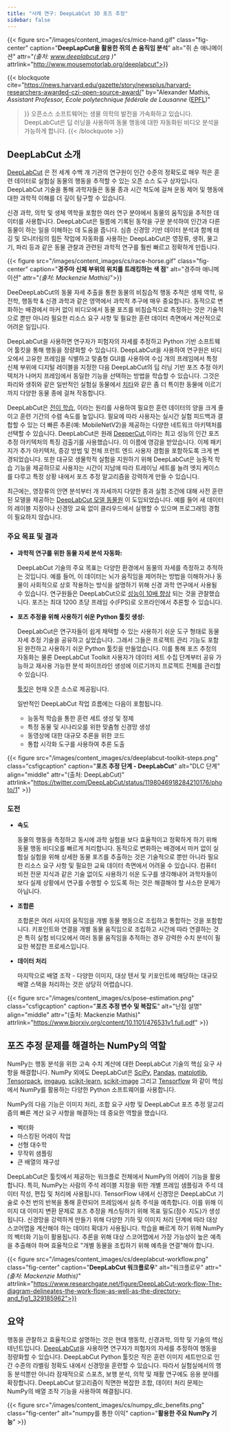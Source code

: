 ```yaml
---
title: "사례 연구: DeepLabCut 3D 포즈 추정"
sidebar: false
---
```


{{< figure src="/images/content_images/cs/mice-hand.gif" class="fig-center" caption="**DeepLapCut을 활용한 쥐의 손 움직임 분석**" alt="쥐 손 애니메이션" attr="*(출처: www.deeplabcut.org )*" attrlink="http://www.mousemotorlab.org/deeplabcut">}}

{{< blockquote cite="https://news.harvard.edu/gazette/story/newsplus/harvard-researchers-awarded-czi-open-source-award/" by="Alexander Mathis, *Assistant Professor, École polytechnique fédérale de Lausanne* ([EPFL](https://www.epfl.ch/en/))"
>}}
오픈소스 소프트웨어는 생물 의학의 발전을 가속화하고 있습니다. DeepLabCut은 딥 러닝을 사용하여 동물 행동에 대한 자동화된 비디오 분석을 가능하게 합니다. 
{{< /blockquote >}}

## DeepLabCut 소개

[DeepLabCut](https://github.com/DeepLabCut/DeepLabCut) 은 전 세계 수백 개 기관의 연구원이 인간 수준의 정확도로 매우 적은 훈련 데이터로 실험실 동물의 행동을 추적할 수 있는 오픈 소스 도구 상자입니다. DeepLabCut 기술을 통해 과학자들은 동물 종과 시간 척도에 걸쳐 운동 제어 및 행동에 대한 과학적 이해를 더 깊이 탐구할 수 있습니다.

신경 과학, 의학 및 생체 역학을 포함한 여러 연구 분야에서 동물의 움직임을 추적한 데이터를 사용합니다. DeepLabCut은 필름에 기록된 동작을 구문 분석하여 인간과 다른 동물이 하는 일을 이해하는 데 도움을 줍니다. 심층 신경망 기반 데이터 분석과 함께 태깅 및 모니터링의 힘든 작업에 자동화를 사용하는 DeepLabCut은 영장류, 생쥐, 물고기, 파리 등과 같은 동물 관찰과 관련된 과학적 연구를 훨씬 빠르고 정확하게 만듭니다.

{{< figure src="/images/content_images/cs/race-horse.gif" class="fig-center" caption="**경주마 신체 부위의 위치를 트래킹하는 색 점**" alt="경주마 애니메이션" attr="*(출처: Mackenzie Mathis)*">}}

DeeDeepLabCut의 동물 자세 추출을 통한 동물의 비침습적 행동 추적은 생체 역학, 유전학, 행동학 & 신경 과학과 같은 영역에서 과학적 추구에 매우 중요합니다. 동적으로 변화하는 배경에서 마커 없이 비디오에서 동물 포즈를 비침습적으로 측정하는 것은 기술적으로 뿐만 아니라 필요한 리소스 요구 사항 및 필요한 훈련 데이터 측면에서 계산적으로 어려운 일입니다.

DeepLabCut을 사용하면 연구자가 피험자의 자세를 추정하고 Python 기반 소프트웨어 툴킷을 통해 행동을 정량화할 수 있습니다.  DeepLabCut을 사용하여 연구원은 비디오에서 고유한 프레임을 식별하고 맞춤형 GUI를 사용하여 수십 개의 프레임에서 특정 신체 부위에 디지털 레이블을 지정한 다음 DeepLabCut의 딥 러닝 기반 포즈 추정 아키텍처가 나머지 프레임에서 동일한 기능을 선택하는 방법을 학습할 수 있습니다. 그것은 파리와 생쥐와 같은 일반적인 실험실 동물에서 [치타][cheetah-movement]와 같은 좀 더 특이한 동물에 이르기까지 다양한 동물 종에 걸쳐 작동합니다.

DeepLabCut은 [전이 학습](https://arxiv.org/pdf/1909.11229), 이라는 원리를 사용하여 필요한 훈련 데이터의 양을 크게 줄이고 훈련 기간의 수렴 속도를 높입니다.  필요에 따라 사용자는 실시간 실험 피드백과 결합할 수 있는 더 빠른 추론(예: MobileNetV2)을 제공하는 다양한 네트워크 아키텍처를 선택할 수 있습니다. DeepLabCut은 원래 [DeeperCut](https://arxiv.org/abs/1605.03170),이라는 최고 성능의 인간 포즈 추정 아키텍처의 특징 검출기를 사용했습니다. 이 이름에 영감을 받았습니다. 이제 패키지가 추가 아키텍처, 증강 방법 및 전체 프런트 엔드 사용자 경험을 포함하도록 크게 변경되었습니다. 또한 대규모 생물학적 실험을 지원하기 위해 DeepLabCut은 능동적 학습 기능을 제공하므로 사용자는 시간이 지남에 따라 트레이닝 세트를 늘려 엣지 케이스를 다루고 특정 상황 내에서 포즈 추정 알고리즘을 강력하게 만들 수 있습니다.

최근에는, 영장류의 안면 분석부터 개 자세까지 다양한 종과 실험 조건에 대해 사전 훈련된 모델을 제공하는 [DeepLabCut 모델 동물원](http://www.mousemotorlab.org/dlc-modelzoo) 이 도입되었습니다. 예를 들어 새 데이터의 레이블 지정이나 신경망 교육 없이 클라우드에서 실행할 수 있으며 프로그래밍 경험이 필요하지 않습니다.

### 주요 목표 및 결과

* **과학적 연구를 위한 동물 자세 분석 자동화:**

  DeepLabCut 기술의 주요 목표는 다양한 환경에서 동물의 자세를 측정하고 추적하는 것입니다. 예를 들어, 이 데이터는 뇌가 움직임을 제어하는 ​​방법을 이해하거나 동물이 사회적으로 상호 작용하는 방식을 설명하기 위해 신경 과학 연구에서 사용될 수 있습니다. 연구원들은 DeepLabCut으로 [성능이 10배 향상](https://www.biorxiv.org/content/10.1101/457242v1) 되는 것을 관찰했습니다. 포즈는 최대 1200 초당 프레임 수(FPS)로 오프라인에서 추론할 수 있습니다.

* **포즈 추정을 위해 사용하기 쉬운 Python 툴킷 생성:**

  DeepLabCut은 연구자들이 쉽게 채택할 수 있는 사용하기 쉬운 도구 형태로 동물 자세 추정 기술을 공유하고 싶었습니다. 그래서 그들은 프로젝트 관리 기능도 포함된 완전하고 사용하기 쉬운 Python 툴킷을 만들었습니다. 이를 통해 포즈 추정의 자동화는 물론 DeepLabCut Toolkit 사용자가 데이터 세트 수집 단계부터 공유 가능하고 재사용 가능한 분석 파이프라인 생성에 이르기까지 프로젝트 전체를 관리할 수 있습니다.

  [툴킷][DLCToolkit]은 현재 오픈 소스로 제공됩니다.

  일반적인 DeepLabCut 작업 흐름에는 다음이 포함됩니다.

  - 능동적 학습을 통한 훈련 세트 생성 및 정제
  - 특정 동물 및 시나리오를 위한 맞춤형 신경망 생성
  - 동영상에 대한 대규모 추론을 위한 코드
  - 통합 시각화 도구를 사용하여 추론 도출

{{< figure src="/images/content_images/cs/deeplabcut-toolkit-steps.png" class="csfigcaption" caption="**포즈 추정 단계 - DeepLabCut**" alt="DLC 단계" align="middle" attr="(출처: DeepLabCut)" attrlink="https://twitter.com/DeepLabCut/status/1198046918284210176/photo/1" >}}

### 도전

* **속도**

    동물의 행동을 측정하고 동시에 과학 실험을 보다 효율적이고 정확하게 하기 위해 동물 행동 비디오를 빠르게 처리합니다. 동적으로 변화하는 배경에서 마커 없이 실험실 실험을 위해 상세한 동물 포즈를 추출하는 것은 기술적으로 뿐만 아니라 필요한 리소스 요구 사항 및 필요한 교육 데이터 측면에서 어려울 수 있습니다. 컴퓨터 비전 전문 지식과 같은 기술 없이도 사용하기 쉬운 도구를 생각해내어 과학자들이 보다 실제 상황에서 연구를 수행할 수 있도록 하는 것은 해결해야 할 사소한 문제가 아닙니다.

* **조합론**

    조합론은 여러 사지의 움직임을 개별 동물 행동으로 조립하고 통합하는 것을 포함합니다. 키포인트와 연결을 개별 동물 움직임으로 조립하고 시간에 따라 연결하는 것은 특히 실험 비디오에서 여러 동물 움직임을 추적하는 경우 강력한 수치 분석이 필요한 복잡한 프로세스입니다.

* **데이터 처리**

    마지막으로 배열 조작 - 다양한 이미지, 대상 텐서 및 키포인트에 해당하는 대규모 배열 스택을 처리하는 것은 상당히 어렵습니다.

{{< figure src="/images/content_images/cs/pose-estimation.png" class="csfigcaption" caption="**포즈 추정 변수 및 복잡도**" alt="난점 설명" align="middle" attr="(출처: Mackenzie Mathis)" attrlink="https://www.biorxiv.org/content/10.1101/476531v1.full.pdf" >}}

## 포즈 추정 문제를 해결하는 NumPy의 역할

NumPy는 행동 분석을 위한 고속 수치 계산에 대한 DeepLabCut 기술의 핵심 요구 사항을 해결합니다.  NumPy 외에도 DeepLabCut은 [SciPy](https://www.scipy.org), [Pandas](https://pandas.pydata.org), [matplotlib](https://matplotlib.org), [Tensorpack](https://github.com/tensorpack/tensorpack), [imgaug](https://github.com/aleju/imgaug), [scikit-learn](https://scikit-learn.org/stable/), [scikit-image](https://scikit-image.org) 그리고 [Tensorflow](https://www.tensorflow.org) 와 같이 핵심에서 NumPy를 활용하는 다양한 Python 소프트웨어를 사용합니다.

NumPy의 다음 기능은 이미지 처리, 조합 요구 사항 및 DeepLabCut 포즈 추정 알고리즘의 빠른 계산 요구 사항을 해결하는 데 중요한 역할을 했습니다.

* 벡터화
* 마스킹된 어레이 작업
* 선형 대수학
* 무작위 샘플링
* 큰 배열의 재구성

DeepLabCut은 툴킷에서 제공하는 워크플로 전체에서 NumPy의 어레이 기능을 활용합니다. 특히, NumPy는 사람의 주석 레이블 지정을 위한 개별 프레임 샘플링과 주석 데이터 작성, 편집 및 처리에 사용됩니다.  TensorFlow 내에서 신경망은 DeepLabCut 기술로 수천 번의 반복을 통해 훈련되어 프레임에서 실측 주석을 예측합니다. 이를 위해 이미지 대 이미지 변환 문제로 포즈 추정을 캐스팅하기 위해 목표 밀도(점수 지도)가 생성됩니다. 신경망을 강력하게 만들기 위해 다양한 기하 및 이미지 처리 단계에 따라 대상 스코어맵을 계산해야 하는 데이터 확대가 사용됩니다. 학습을 빠르게 하기 위해 NumPy의 벡터화 기능이 활용됩니다. 추론을 위해 대상 스코어맵에서 가장 가능성이 높은 예측을 추출해야 하며 효율적으로 "개별 동물을 조립하기 위해 예측을 연결"해야 합니다.

{{< figure src="/images/content_images/cs/deeplabcut-workflow.png" class="fig-center" caption="**DeepLabCut 워크플로우**" alt="워크플로우" attr="*(출처: Mackenzie Mathis)*" attrlink="https://www.researchgate.net/figure/DeepLabCut-work-flow-The-diagram-delineates-the-work-flow-as-well-as-the-directory-and_fig1_329185962">}}

## 요약

행동을 관찰하고 효율적으로 설명하는 것은 현대 행동학, 신경과학, 의학 및 기술의 핵심 테넌트입니다. [DeepLabCut](http://orga.cvss.cc/wp-content/uploads/2019/05/NathMathis2019.pdf)을 사용하면 연구자가 피험자의 자세를 추정하여 행동을 정량화할 수 있습니다. DeepLabCut Python 툴킷은 작은 훈련 이미지 세트만으로 인간 수준의 라벨링 정확도 내에서 신경망을 훈련할 수 있습니다. 따라서 실험실에서의 행동 분석뿐만 아니라 잠재적으로 스포츠, 보행 분석, 의학 및 재활 연구에도 응용 분야를 확장합니다. DeepLabCut 알고리즘이 직면한 복잡한 조합, 데이터 처리 문제는 NumPy의 배열 조작 기능을 사용하여 해결됩니다.

{{< figure src="/images/content_images/cs/numpy_dlc_benefits.png" class="fig-center" alt="numpy를 통한 이익" caption="**활용한 주요 NumPy 기능**" >}}

[cheetah-movement]: https://www.technologynetworks.com/neuroscience/articles/interview-a-deeper-cut-into-behavior-with-mackenzie-mathis-327618

[DLCToolkit]: https://github.com/DeepLabCut/DeepLabCut
